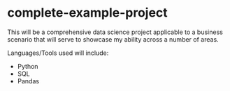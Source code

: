# complete-example-project

This will be a comprehensive data science project applicable to a business scenario that will serve to showcase my ability across a number of areas. 

Languages/Tools used will include:
- Python
- SQL
- Pandas
